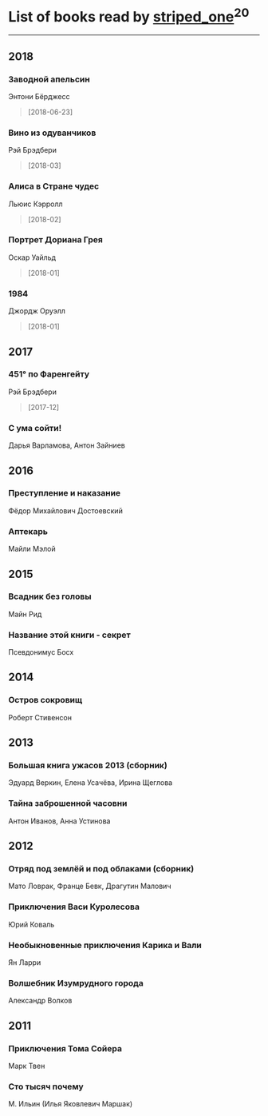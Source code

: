 # List of books read by [striped_one](http://vk.com/id249815548)<sup>20</sup>
---

## 2018

### Заводной апельсин
Энтони Бёрджесс
> [2018-06-23] 


### Вино из одуванчиков
Рэй Брэдбери
> [2018-03] 


### Алиса в Стране чудес
Льюис Кэрролл
> [2018-02] 


### Портрет Дориана Грея
Оскар Уайльд
> [2018-01] 


### 1984
Джордж Оруэлл
> [2018-01] 



## 2017

### 451° по Фаренгейту
Рэй Брэдбери
> [2017-12] 


### С ума сойти!
Дарья Варламова, Антон Зайниев



## 2016

### Преступление и наказание
Фёдор Михайлович Достоевский


### Аптекарь
Майли Мэлой



## 2015

### Всадник без головы
Майн Рид


### Название этой книги - секрет
Псевдонимус Босх



## 2014

### Остров сокровищ
Роберт Стивенсон



## 2013

### Большая книга ужасов 2013 (сборник)
Эдуард Веркин, Елена Усачёва, Ирина Щеглова


### Тайна заброшенной часовни
Антон Иванов, Анна Устинова



## 2012

### Отряд под землёй и под облаками (сборник)
Мато Ловрак, Франце Бевк, Драгутин Малович


### Приключения Васи Куролесова
Юрий Коваль


### Необыкновенные приключения Карика и Вали
Ян Ларри


### Волшебник Изумрудного города
Александр Волков



## 2011

### Приключения Тома Сойера
Марк Твен


### Сто тысяч почему
М. Ильин (Илья Яковлевич Маршак)



